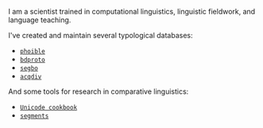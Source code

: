 I am a scientist trained in computational linguistics, linguistic fieldwork, and language teaching.

I've created and maintain several typological databases:

* [`phoible`](https://github.com/phoible/dev)
* [`bdproto`](https://github.com/bdproto/bdproto)
* [`segbo`](https://github.com/segbo-db/segbo)
* [`acqdiv`](https://github.com/acqdiv/acqdiv)

And some tools for research in comparative linguistics:

* [`Unicode cookbook`](https://github.com/unicode-cookbook/)
* [`segments`](https://github.com/cldf/segments)
